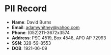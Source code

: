 # PII Record
- **Name**: David Burns
- **Email**: adamwhitney@yahoo.com
- **Phone**: (052)211-3672x3574
- **Address**: PSC 4519, Box 4548, APO AP 72993
- **SSN**: 328-59-8553
- **DOB**: 1921-06-09
